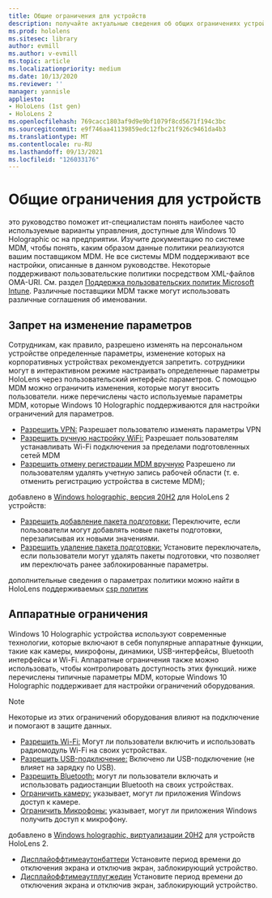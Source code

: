 ```yaml
---
title: Общие ограничения для устройств
description: получайте актуальные сведения об общих ограничениях устройств и параметрах для устройства HoloLens mixed reality.
ms.prod: hololens
ms.sitesec: library
author: evmill
ms.author: v-evmill
ms.topic: article
ms.localizationpriority: medium
ms.date: 10/13/2020
ms.reviewer: ''
manager: yannisle
appliesto:
- HoloLens (1st gen)
- HoloLens 2
ms.openlocfilehash: 769cacc1803af9d9e9bf1079f8cd5671f194c3bc
ms.sourcegitcommit: e9f746aa41139859edc12fbc21f926c9461da4b3
ms.translationtype: MT
ms.contentlocale: ru-RU
ms.lasthandoff: 09/13/2021
ms.locfileid: "126033176"
---
```

# <a name="common-device-restrictions"></a>Общие ограничения для устройств 

это руководство поможет ит-специалистам понять наиболее часто используемые варианты управления, доступные для Windows 10 Holographic ос на предприятии. Изучите документацию по системе MDM, чтобы понять, каким образом данные политики реализуются вашим поставщиком MDM. Не все системы MDM поддерживают все настройки, описанные в данном руководстве. Некоторые поддерживают пользовательские политики посредством XML-файлов OMA-URI. См. раздел [Поддержка пользовательских политик Microsoft Intune](/mem/intune/configuration/custom-settings-windows-10). Различные поставщики MDM также могут использовать различные соглашения об именовании.

## <a name="prevent-changing-of-settings"></a>Запрет на изменение параметров
Сотрудникам, как правило, разрешено изменять на персональном устройстве определенные параметры, изменение которых на корпоративных устройствах рекомендуется запретить. сотрудники могут в интерактивном режиме настраивать определенные параметры HoloLens через пользовательский интерфейс параметров. С помощью MDM можно ограничить изменения, которые могут вносить пользователи. ниже перечислены часто используемые параметры MDM, которые Windows 10 Holographic поддерживаются для настройки ограничений для параметров.
-   [Разрешить VPN:](/windows/client-management/mdm/policy-csp-settings#settings-allowvpn) Разрешает пользователю изменять параметры VPN
-   [Разрешить ручную настройку WiFi:](/windows/client-management/mdm/policy-csp-wifi#wifi-allowmanualwificonfiguration) Разрешает пользователям устанавливать Wi-Fi подключения за пределами подготовленных сетей MDM
-   [Разрешить отмену регистрации MDM вручную](/windows/client-management/mdm/policy-csp-experience#experience-allowmanualmdmunenrollment) Разрешено ли пользователям удалять учетную запись рабочей области (т. е. отменить регистрацию устройства в системе MDM);

добавлено в [Windows holographic, версия 20H2](hololens-release-notes.md#windows-holographic-version-20h2) для HoloLens 2 устройств:
- [Разрешить добавление пакета подготовки:](/windows/client-management/mdm/policy-csp-security#security-allowaddprovisioningpackage) Переключите, если пользователи могут добавлять новые пакеты подготовки, перезаписывая их новыми значениями.
- [Разрешить удаление пакета подготовки:](/windows/client-management/mdm/policy-csp-security#security-allowremoveprovisioningpackage) Установите переключатель, если пользователи могут удалять пакеты подготовки, что позволяет им переключать ранее заблокированные параметры.

дополнительные сведения о параметрах политики можно найти в HoloLens поддерживаемых [csp политик](/windows/client-management/mdm/policy-csps-supported-by-hololens2)

## <a name="hardware-restrictions"></a>Аппаратные ограничения
Windows 10 Holographic устройства используют современные технологии, которые включают в себя популярные аппаратные функции, такие как камеры, микрофоны, динамики, USB-интерфейсы, Bluetooth интерфейсы и Wi-Fi. Аппаратные ограничения также можно использовать, чтобы контролировать доступность этих функций.
ниже перечислены типичные параметры MDM, которые Windows 10 Holographic поддерживает для настройки ограничений оборудования.

> [!NOTE]
> Некоторые из этих ограничений оборудования влияют на подключение и помогают в защите данных.

-   [Разрешить Wi-Fi:](/windows/client-management/mdm/policy-csp-wifi#wifi-allowwifi) Могут ли пользователи включить и использовать радиомодуль Wi-Fi на своих устройствах.
-   [Разрешить USB-подключение:](/windows/client-management/mdm/policy-csp-connectivity#connectivity-allowusbconnection) Включено ли USB-подключение (не влияет на зарядку по USB).
-   [Разрешить Bluetooth:](/windows/client-management/mdm/policy-csp-connectivity#connectivity-allowbluetooth) могут ли пользователи включать и использовать радиостанции Bluetooth на своих устройствах.
-   [Ограничить камеру:](/windows/client-management/mdm/policy-csp-privacy#privacy-letappsaccesscamera) указывает, могут ли приложения Windows доступ к камере.
-   [Ограничить Микрофоны:](/windows/client-management/mdm/policy-csp-privacy#privacy-letappsaccessmicrophone) указывает, могут ли приложения Windows получить доступ к микрофону.

добавлено в [Windows holographic, виртуализации 20H2](hololens-release-notes.md#windows-holographic-version-20h2) для устройств HoloLens 2. 
- [Дисплайоффтимеаутонбаттери](/windows/client-management/mdm/policy-csp-power#power-displayofftimeoutonbattery) Установите период времени до отключения экрана и отключив экран, заблокирующий устройство. 
- [Дисплайоффтимеаутплугжедин](/windows/client-management/mdm/policy-csp-power#power-displayofftimeoutpluggedin) Установите период времени до отключения экрана и отключив экран, заблокирующий устройство. 
